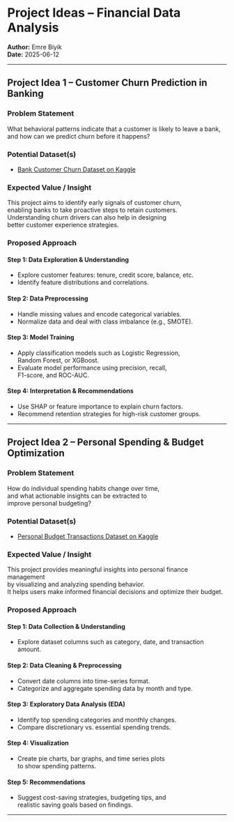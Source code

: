 # Project Ideas – Financial Data Analysis

**Author:** Emre Biyik  
**Date:** 2025-06-12

---

## Project Idea 1 – Customer Churn Prediction in Banking

### Problem Statement

What behavioral patterns indicate that a customer is likely to leave a bank,  
and how can we predict churn before it happens?

### Potential Dataset(s)

- [Bank Customer Churn Dataset on Kaggle](https://www.kaggle.com/datasets/barelydedicated/bank-customer-churn-modeling)

### Expected Value / Insight

This project aims to identify early signals of customer churn,  
enabling banks to take proactive steps to retain customers.  
Understanding churn drivers can also help in designing  
better customer experience strategies.

### Proposed Approach

#### Step 1: Data Exploration & Understanding

- Explore customer features: tenure, credit score, balance, etc.  
- Identify feature distributions and correlations.

#### Step 2: Data Preprocessing

- Handle missing values and encode categorical variables.  
- Normalize data and deal with class imbalance (e.g., SMOTE).

#### Step 3: Model Training

- Apply classification models such as Logistic Regression,  
  Random Forest, or XGBoost.  
- Evaluate model performance using precision, recall,  
  F1-score, and ROC-AUC.

#### Step 4: Interpretation & Recommendations

- Use SHAP or feature importance to explain churn factors.  
- Recommend retention strategies for high-risk customer groups.

---

## Project Idea 2 – Personal Spending & Budget Optimization

### Problem Statement

How do individual spending habits change over time,  
and what actionable insights can be extracted to  
improve personal budgeting?

### Potential Dataset(s)

- [Personal Budget Transactions Dataset on Kaggle](https://www.kaggle.com/datasets/ismetsemedov/personal-budget-transactions-dataset)

### Expected Value / Insight

This project provides meaningful insights into personal finance management  
by visualizing and analyzing spending behavior.  
It helps users make informed financial decisions and optimize their budget.

### Proposed Approach

#### Step 1: Data Collection & Understanding

- Explore dataset columns such as category, date, and transaction amount.

#### Step 2: Data Cleaning & Preprocessing

- Convert date columns into time-series format.  
- Categorize and aggregate spending data by month and type.

#### Step 3: Exploratory Data Analysis (EDA)

- Identify top spending categories and monthly changes.  
- Compare discretionary vs. essential spending trends.

#### Step 4: Visualization

- Create pie charts, bar graphs, and time series plots  
  to show spending patterns.

#### Step 5: Recommendations

- Suggest cost-saving strategies, budgeting tips, and  
  realistic saving goals based on findings.

---
